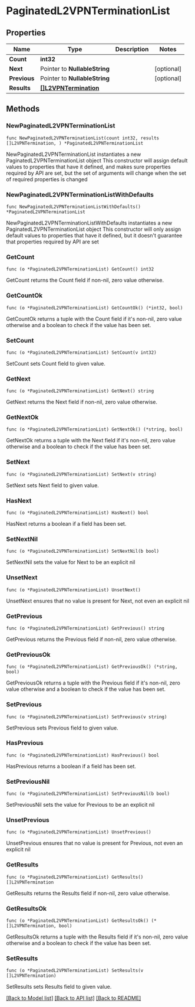# PaginatedL2VPNTerminationList

## Properties

Name | Type | Description | Notes
------------ | ------------- | ------------- | -------------
**Count** | **int32** |  | 
**Next** | Pointer to **NullableString** |  | [optional] 
**Previous** | Pointer to **NullableString** |  | [optional] 
**Results** | [**[]L2VPNTermination**](L2VPNTermination.md) |  | 

## Methods

### NewPaginatedL2VPNTerminationList

`func NewPaginatedL2VPNTerminationList(count int32, results []L2VPNTermination, ) *PaginatedL2VPNTerminationList`

NewPaginatedL2VPNTerminationList instantiates a new PaginatedL2VPNTerminationList object
This constructor will assign default values to properties that have it defined,
and makes sure properties required by API are set, but the set of arguments
will change when the set of required properties is changed

### NewPaginatedL2VPNTerminationListWithDefaults

`func NewPaginatedL2VPNTerminationListWithDefaults() *PaginatedL2VPNTerminationList`

NewPaginatedL2VPNTerminationListWithDefaults instantiates a new PaginatedL2VPNTerminationList object
This constructor will only assign default values to properties that have it defined,
but it doesn't guarantee that properties required by API are set

### GetCount

`func (o *PaginatedL2VPNTerminationList) GetCount() int32`

GetCount returns the Count field if non-nil, zero value otherwise.

### GetCountOk

`func (o *PaginatedL2VPNTerminationList) GetCountOk() (*int32, bool)`

GetCountOk returns a tuple with the Count field if it's non-nil, zero value otherwise
and a boolean to check if the value has been set.

### SetCount

`func (o *PaginatedL2VPNTerminationList) SetCount(v int32)`

SetCount sets Count field to given value.


### GetNext

`func (o *PaginatedL2VPNTerminationList) GetNext() string`

GetNext returns the Next field if non-nil, zero value otherwise.

### GetNextOk

`func (o *PaginatedL2VPNTerminationList) GetNextOk() (*string, bool)`

GetNextOk returns a tuple with the Next field if it's non-nil, zero value otherwise
and a boolean to check if the value has been set.

### SetNext

`func (o *PaginatedL2VPNTerminationList) SetNext(v string)`

SetNext sets Next field to given value.

### HasNext

`func (o *PaginatedL2VPNTerminationList) HasNext() bool`

HasNext returns a boolean if a field has been set.

### SetNextNil

`func (o *PaginatedL2VPNTerminationList) SetNextNil(b bool)`

 SetNextNil sets the value for Next to be an explicit nil

### UnsetNext
`func (o *PaginatedL2VPNTerminationList) UnsetNext()`

UnsetNext ensures that no value is present for Next, not even an explicit nil
### GetPrevious

`func (o *PaginatedL2VPNTerminationList) GetPrevious() string`

GetPrevious returns the Previous field if non-nil, zero value otherwise.

### GetPreviousOk

`func (o *PaginatedL2VPNTerminationList) GetPreviousOk() (*string, bool)`

GetPreviousOk returns a tuple with the Previous field if it's non-nil, zero value otherwise
and a boolean to check if the value has been set.

### SetPrevious

`func (o *PaginatedL2VPNTerminationList) SetPrevious(v string)`

SetPrevious sets Previous field to given value.

### HasPrevious

`func (o *PaginatedL2VPNTerminationList) HasPrevious() bool`

HasPrevious returns a boolean if a field has been set.

### SetPreviousNil

`func (o *PaginatedL2VPNTerminationList) SetPreviousNil(b bool)`

 SetPreviousNil sets the value for Previous to be an explicit nil

### UnsetPrevious
`func (o *PaginatedL2VPNTerminationList) UnsetPrevious()`

UnsetPrevious ensures that no value is present for Previous, not even an explicit nil
### GetResults

`func (o *PaginatedL2VPNTerminationList) GetResults() []L2VPNTermination`

GetResults returns the Results field if non-nil, zero value otherwise.

### GetResultsOk

`func (o *PaginatedL2VPNTerminationList) GetResultsOk() (*[]L2VPNTermination, bool)`

GetResultsOk returns a tuple with the Results field if it's non-nil, zero value otherwise
and a boolean to check if the value has been set.

### SetResults

`func (o *PaginatedL2VPNTerminationList) SetResults(v []L2VPNTermination)`

SetResults sets Results field to given value.



[[Back to Model list]](../README.md#documentation-for-models) [[Back to API list]](../README.md#documentation-for-api-endpoints) [[Back to README]](../README.md)



